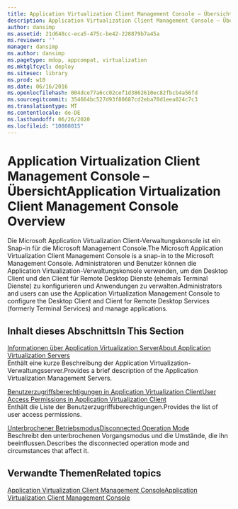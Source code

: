 ```yaml
---
title: Application Virtualization Client Management Console – Übersicht
description: Application Virtualization Client Management Console – Übersicht
author: dansimp
ms.assetid: 21d648cc-eca5-475c-be42-228879b7a45a
ms.reviewer: ''
manager: dansimp
ms.author: dansimp
ms.pagetype: mdop, appcompat, virtualization
ms.mktglfcycl: deploy
ms.sitesec: library
ms.prod: w10
ms.date: 06/16/2016
ms.openlocfilehash: 004dce77a6cc02cef1d3862610ec82fbcb4a56fd
ms.sourcegitcommit: 354664bc527d93f80687cd2eba70d1eea024c7c3
ms.translationtype: MT
ms.contentlocale: de-DE
ms.lasthandoff: 06/26/2020
ms.locfileid: "10808015"
---
```

# <span data-ttu-id="47cac-103">Application Virtualization Client Management Console – Übersicht</span><span class="sxs-lookup"><span data-stu-id="47cac-103">Application Virtualization Client Management Console Overview</span></span>


<span data-ttu-id="47cac-104">Die Microsoft Application Virtualization Client-Verwaltungskonsole ist ein Snap-in für die Microsoft Management Console.</span><span class="sxs-lookup"><span data-stu-id="47cac-104">The Microsoft Application Virtualization Client Management Console is a snap-in to the Microsoft Management Console.</span></span> <span data-ttu-id="47cac-105">Administratoren und Benutzer können die Application Virtualization-Verwaltungskonsole verwenden, um den Desktop Client und den Client für Remote Desktop Dienste (ehemals Terminal Dienste) zu konfigurieren und Anwendungen zu verwalten.</span><span class="sxs-lookup"><span data-stu-id="47cac-105">Administrators and users can use the Application Virtualization Management Console to configure the Desktop Client and Client for Remote Desktop Services (formerly Terminal Services) and manage applications.</span></span>

## <span data-ttu-id="47cac-106">Inhalt dieses Abschnitts</span><span class="sxs-lookup"><span data-stu-id="47cac-106">In This Section</span></span>


<a href="" id="about-application-virtualization-servers"></a>[<span data-ttu-id="47cac-107">Informationen über Application Virtualization Server</span><span class="sxs-lookup"><span data-stu-id="47cac-107">About Application Virtualization Servers</span></span>](about-application-virtualization-servers.md)  
<span data-ttu-id="47cac-108">Enthält eine kurze Beschreibung der Application Virtualization-Verwaltungsserver.</span><span class="sxs-lookup"><span data-stu-id="47cac-108">Provides a brief description of the Application Virtualization Management Servers.</span></span>

<a href="" id="user-access-permissions-in-application-virtualization-client"></a>[<span data-ttu-id="47cac-109">Benutzerzugriffsberechtigungen in Application Virtualization Client</span><span class="sxs-lookup"><span data-stu-id="47cac-109">User Access Permissions in Application Virtualization Client</span></span>](user-access-permissions-in-application-virtualization-client.md)  
<span data-ttu-id="47cac-110">Enthält die Liste der Benutzerzugriffsberechtigungen.</span><span class="sxs-lookup"><span data-stu-id="47cac-110">Provides the list of user access permissions.</span></span>

<a href="" id="disconnected-operation-mode"></a>[<span data-ttu-id="47cac-111">Unterbrochener Betriebsmodus</span><span class="sxs-lookup"><span data-stu-id="47cac-111">Disconnected Operation Mode</span></span>](disconnected-operation-mode.md)  
<span data-ttu-id="47cac-112">Beschreibt den unterbrochenen Vorgangsmodus und die Umstände, die ihn beeinflussen.</span><span class="sxs-lookup"><span data-stu-id="47cac-112">Describes the disconnected operation mode and circumstances that affect it.</span></span>

## <span data-ttu-id="47cac-113">Verwandte Themen</span><span class="sxs-lookup"><span data-stu-id="47cac-113">Related topics</span></span>


[<span data-ttu-id="47cac-114">Application Virtualization Client Management Console</span><span class="sxs-lookup"><span data-stu-id="47cac-114">Application Virtualization Client Management Console</span></span>](application-virtualization-client-management-console.md)

 

 





